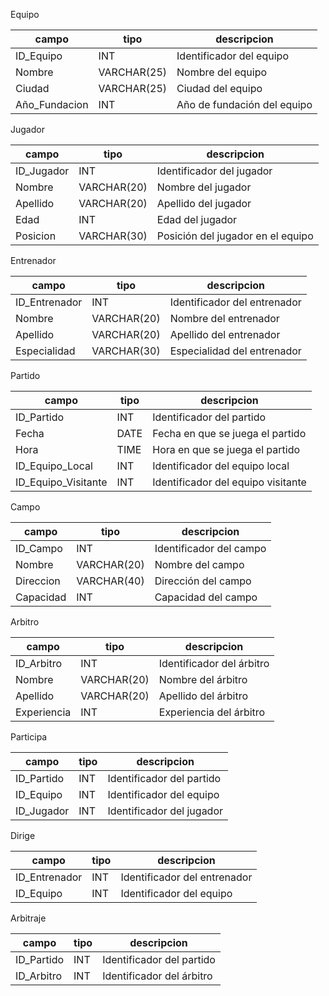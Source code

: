
Equipo

|campo          | tipo           |descripcion    |
|---------------|----------------|---------------|                   
| ID_Equipo     | INT            | Identificador del equipo |                     
| Nombre        | VARCHAR(25)    | Nombre del equipo |                    
| Ciudad        | VARCHAR(25)    | Ciudad del equipo |                     
| Año_Fundacion | INT            | Año de fundación del equipo |      


Jugador

| campo         | tipo           | descripcion   | 
|---------------|----------------|---------------|
| ID_Jugador    | INT            | Identificador del jugador |                     
| Nombre        | VARCHAR(20)    | Nombre del jugador |                     
| Apellido      | VARCHAR(20)    | Apellido del jugador |                     
| Edad          | INT            | Edad del jugador |                     
| Posicion      | VARCHAR(30)    | Posición del jugador en el equipo |                     



Entrenador

| campo         | tipo           | descripcion   | 
|---------------|----------------|---------------|
| ID_Entrenador | INT            | Identificador del entrenador |                     
| Nombre        | VARCHAR(20)    | Nombre del entrenador |                     
| Apellido      | VARCHAR(20)    | Apellido del entrenador |                     
| Especialidad  | VARCHAR(30)    | Especialidad del entrenador |


Partido 

| campo         | tipo           | descripcion   |
|---------------|----------------|---------------|
| ID_Partido    | INT            | Identificador del partido |                     
| Fecha         | DATE           | Fecha en que se juega el partido |                     
| Hora          | TIME           | Hora en que se juega el partido |                     
| ID_Equipo_Local     | INT     | Identificador del equipo local |                     
| ID_Equipo_Visitante | INT     | Identificador del equipo visitante |                     



Campo

| campo         | tipo           | descripcion   | 
|---------------|----------------|---------------|
| ID_Campo      | INT            | Identificador del campo |                     
| Nombre        | VARCHAR(20)    | Nombre del campo |                     
| Direccion     | VARCHAR(40)    | Dirección del campo |                    
| Capacidad     | INT            | Capacidad del campo |                    



Arbitro

| campo         | tipo           | descripcion   | 
|---------------|----------------|---------------|
| ID_Arbitro    | INT            | Identificador del árbitro |                     
| Nombre        | VARCHAR(20)    | Nombre del árbitro |                     
| Apellido      | VARCHAR(20)    | Apellido del árbitro |                     
| Experiencia   | INT            | Experiencia del árbitro |                     


Participa

| campo         | tipo           | descripcion   |
|---------------|----------------|---------------|
| ID_Partido    | INT            | Identificador del partido |                     
| ID_Equipo     | INT            | Identificador del equipo |                     
| ID_Jugador    | INT            | Identificador del jugador |                     



Dirige

| campo         | tipo           | descripcion   | 
|---------------|----------------|---------------|
| ID_Entrenador | INT            | Identificador del entrenador |                     
| ID_Equipo     | INT            | Identificador del equipo |                     

Arbitraje

| campo         | tipo           | descripcion   |  
|---------------|----------------|---------------|
| ID_Partido    | INT            | Identificador del partido |                    
| ID_Arbitro    | INT            | Identificador del árbitro |                     
